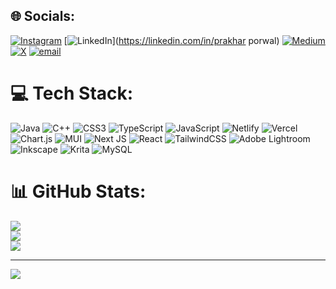  


## 🌐 Socials:
[![Instagram](https://img.shields.io/badge/Instagram-%23E4405F.svg?logo=Instagram&logoColor=white)](https://instagram.com/pizzat25_) [![LinkedIn](https://img.shields.io/badge/LinkedIn-%230077B5.svg?logo=linkedin&logoColor=white)](https://linkedin.com/in/prakhar porwal) [![Medium](https://img.shields.io/badge/Medium-12100E?logo=medium&logoColor=white)](https://medium.com/@pporwal2019) [![X](https://img.shields.io/badge/X-black.svg?logo=X&logoColor=white)](https://x.com/pizzat25_) [![email](https://img.shields.io/badge/Email-D14836?logo=gmail&logoColor=white)](mailto:pporwal2019@gmail.com) 


# 💻 Tech Stack:
![Java](https://img.shields.io/badge/java-%23ED8B00.svg?style=plastic&logo=openjdk&logoColor=white) ![C++](https://img.shields.io/badge/c++-%2300599C.svg?style=plastic&logo=c%2B%2B&logoColor=white) ![CSS3](https://img.shields.io/badge/css3-%231572B6.svg?style=plastic&logo=css3&logoColor=white) ![TypeScript](https://img.shields.io/badge/typescript-%23007ACC.svg?style=plastic&logo=typescript&logoColor=white) ![JavaScript](https://img.shields.io/badge/javascript-%23323330.svg?style=plastic&logo=javascript&logoColor=%23F7DF1E) ![Netlify](https://img.shields.io/badge/netlify-%23000000.svg?style=plastic&logo=netlify&logoColor=#00C7B7) ![Vercel](https://img.shields.io/badge/vercel-%23000000.svg?style=plastic&logo=vercel&logoColor=white) ![Chart.js](https://img.shields.io/badge/chart.js-F5788D.svg?style=plastic&logo=chart.js&logoColor=white) ![MUI](https://img.shields.io/badge/MUI-%230081CB.svg?style=plastic&logo=mui&logoColor=white) ![Next JS](https://img.shields.io/badge/Next-black?style=plastic&logo=next.js&logoColor=white) ![React](https://img.shields.io/badge/react-%2320232a.svg?style=plastic&logo=react&logoColor=%2361DAFB) ![TailwindCSS](https://img.shields.io/badge/tailwindcss-%2338B2AC.svg?style=plastic&logo=tailwind-css&logoColor=white) ![Adobe Lightroom](https://img.shields.io/badge/Adobe%20Lightroom-31A8FF.svg?style=plastic&logo=Adobe%20Lightroom&logoColor=white) ![Inkscape](https://img.shields.io/badge/Inkscape-e0e0e0?style=plastic&logo=inkscape&logoColor=080A13) ![Krita](https://img.shields.io/badge/Krita-203759?style=plastic&logo=krita&logoColor=EEF37B) ![MySQL](https://img.shields.io/badge/mysql-4479A1.svg?style=plastic&logo=mysql&logoColor=white)
# 📊 GitHub Stats:
![](https://github-readme-stats.vercel.app/api?username=prakharp18&theme=dark&hide_border=false&include_all_commits=false&count_private=false)<br/>
![](https://nirzak-streak-stats.vercel.app/?user=prakharp18&theme=dark&hide_border=false)<br/>
![](https://github-readme-stats.vercel.app/api/top-langs/?username=prakharp18&theme=dark&hide_border=false&include_all_commits=false&count_private=false&layout=compact)

---
[![](https://visitcount.itsvg.in/api?id=prakharp18&icon=4&color=1)](https://visitcount.itsvg.in)
